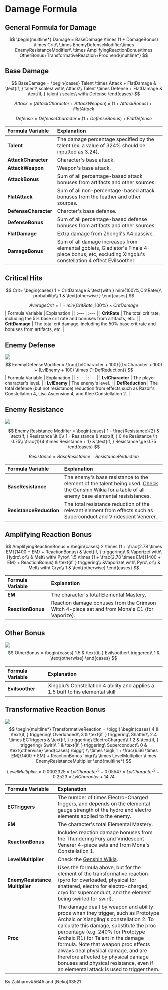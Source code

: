 # Damage Formula

## **General Formula for Damage**

$$
\begin{multline*}
Damage = BaseDamage \times  (1 + DamageBonus) \times Crit\\
\times EnemyDefenseModifier\times EnemyResistanceModifier\\
\times AmplifyingReactionBonus\times OtherBonus+TransformativeReaction+Proc
\end{multline*}
$$
## **Base Damage**

$$
BaseDamage =
\begin{cases}
Talent \times Attack + FlatDamage & \text{if, } talent\ scales\ with\ Attack\\
Talent \times Defense + FlatDamage & \text{if, } talent \ scales\ with\ Defense
\end{cases}
$$

$$
Attack = (AttackCharacter + AttackWeapon) \times (1 + AttackBonus) + FlatAttack
$$

$$
Defense = DefenseCharacter \times (1 + DefenseBonus) + FlatDefense
$$

| Formula Variable | Explanation |
| :--- | :--- |
| **Talent** | The damage percentage specified by the talent \(ex: a value of 324% should be inputted as 3.24\). |
| **AttackCharacter** | Character's base attack. |
| **AttackWeapon** | Weapon's base attack. |
| **AttackBonus** | Sum of all percentage-based attack bonuses from artifacts and other sources. |
| **FlatAttack** | Sum of all non-percentage-based attack bonuses from the feather and other sources. |
| **DefenseCharacter** | Charcter's base defense. |
| **DefenseBonus** | Sum of all percentage-based defense bonuses from artifacts and other sources. |
| **FlatDamage** | Extra damage from Zhongli's A4 passive. |
| **DamageBonus** | Sum of all damage increases from elemental goblets, Gladiator's Finale 4-piece bonus, etc, excluding Xingqiu's constellation 4 effect Evilsoother. |

## Critical Hits

$$
Crit=
\begin{cases}
1 + CritDamage & \text{with } min\{100\%,CritRate\}\ probability\\
1 & \text{otherwise }
\end{cases}
$$

$$
AverageCrit = 1 + min\{CritRate,100\%\} \times CritDamage
$$
| Formula Variable | Explanation |
| :--- | :--- |
| **CritRate** | The total crit rate, including the 5% base crit rate and bonuses from artifacts, etc. |
| **CritDamage** | The total crit damage, including the 50% base crit rate and bonuses from artifacts, etc. |

## Enemy Defense

![](https://lh5.googleusercontent.com/XhXkMOeRep9gAktBxQN6VecPOQDwDcuyVL6jVRvyCvRpu5y55uG9_Wf1NLrm9rd6pAu1QEYfgdlIzHfjJRWZ1K3zL6glorl4Fojq98hLHY1YtUwdlcPBeADLqXnWGryTk_YJzNo)
$$
EnemyDefenseModifier = \frac{LvlCharacter + 100}{(LvlCharacter + 100) + (LvlEnemy + 100) \times (1-DefReduction)}
$$
| Formula Variable | Explanation |
| :--- | :--- |
| **LvlCharacter** | The player character's level. |
| **LvlEnemy** | The enemy's level. |
| **DefReduction** | The total defense \(but not resistance\) reduction from effects such as Razor's Constellation 4, Lisa Ascension 4, and Klee Constellation 2. |

## Enemy Resistance

![](https://lh5.googleusercontent.com/cxfHRkejG6vheJgQcYtEMkFRvhR_HyX7joH_aoPl5YxzKl-CIZ2TVsP2ojrnKINLbALXwQBdETrmh-7GmK6QxDljuUNypffw00cI_nOgLGfTuiI9imzWdD941Lr-OIBdYJZl-kk)

$$
Enemy Resistance Modifier =
\begin{cases}
1 - \frac{Resistance}{2} & \text{if, } Resistance \lt 0\\
1 - Resistance & \text{if, } 0 \le Resistance \lt 0.75\\
\frac{1}{4 \times Resistance + 1} & \text{if, } Resistance \ge 0.75
\end{cases}
$$

$$
Resistance = BaseResistance - ResistanceReduction
$$

| Formula Variable | Explanation |
| :--- | :--- |
| **BaseResistance** | The enemy's base resistance to the element of the talent being used. [Check the Genshin Wikia ](https://genshin-impact.fandom.com/wiki/Damage%23Base_Enemy_Resistances%20)for a table of all enemy base elemental resisistances. |
| **ResistanceReduction** | The total resistance reduction of the relevant element from effects such as Superconduct and Viridescent Venerer. |

## Amplifying Reaction Bonus

$$
AmplifyingReactionBonus =
\begin{cases}
2 \times (1 + \frac{2.78 \times EM}{1400 + EM} + ReactionBonus) & \text{if, } triggering\\ 
                                                                & Vaporize\ with\ Hydro\ or\\ 
                                                                & Melt\ with\ Pyro\\
1.5 \times (1 + \frac{2.78 \times EM}{1400 + EM} + ReactionBonus) & \text{if, } triggering\\
                                                                &Vaporize\ with\ Pyro\ or\\
                                                                & Melt\ with\ Cryo\\
1 & \text{otherwise}
\end{cases}
$$

| Formula Variable | Explanation |
| :--- | :--- |
| **EM** | The character's total Elemental Mastery. |
| **ReactionBonus** | Reaction damage bonuses from the Crimson Witch 4-piece set and from Mona's C1 \(for Vaporize\). |

## Other Bonus

![](https://lh4.googleusercontent.com/jUt7AhNKkro5XfTSG3V8XfXvOTFV1_yoQpwPBbz0dkGaC8QiazdbnaHtYw6WHT-E6YfSKSspwGeL5lMK_qCe9xG6hiOI6m9fiJVS2A2zUWs_lV0KIOYoaQI4EdaIn98gOeBSiCU)
$$
OtherBonus =
\begin{cases}
1.5  & \text{if, } Evilsoother\ triggered\\
1 & \text{otherwise}
\end{cases}
$$

| Formula Variable | Explanation |
| :--- | :--- |
| **Evilsoother** | Xingqiu’s Constellation 4 ability and applies a 1.5 buff to his elemental skill |

## Transformative Reaction Bonus

![](https://lh5.googleusercontent.com/RIjoNwqG5NP-KTKkIhVPzdhlhPC5K1DeE1WKZSPXjbc5aJ_BUc67ZznDRR8OL03lSLkCVRXrfWozd9yx3qPRYXhG8AxU-PZT4FL5oWKjvM8E_LuQX1UcUc1uG8IHPlwjxsroUJo)
$$
\begin{multline*}
TransformativeReaction = 
\biggl(
\begin{cases}
4 & \text{if, } triggering\ Overloaded\\
3 & \text{if, } triggering\ Shatter\\
2.4 \times ECTriggers & \text{if, } triggering\ ElectroCharged\\
1.2 & \text{if, } triggering\ Swirl\\
1 & \text{if, } triggering\ Superconduct\\
0 & \text{otherwise}
\end{cases}
\biggr)
\\
\times \bigl( 1 + \frac{6.66 \times EM}{1400 + EM} + ReactionBonus `bigr)\\
\times LevelMultiplier \times EnemyResistanceMultiplier
\end{multline*}
$$

$$
LevelMultiplier \approx 0.0002325 \times LvlCharacter^{3} + 0.05547 \times LvlCharacter^{2} - 0.2523 \times LvlCharacter + 14.74
$$

| Formula Variable | Explanation |
| :--- | :--- |
| **ECTriggers** | The number of times Electro-Charged triggers, and depends on the elemental gauge strength of the hydro and electro elements applied to the enemy. |
| **EM** | The character's total Elemental Mastery. |
| **ReactionBonus** | Includes reaction damage bonuses from the Thundering Fury and Viridescent Venerer 4-piece sets and from Mona's Constellation 1. |
| **LevelMultiplier** | Check the [Genshin Wikia](https://genshin-impact.fandom.com/wiki/Damage#Transformative_Reaction_Damage). |
| **EnemyResistance Multiplier** | Uses the formula above, but for the element of the transformative reaction \(pyro for overloaded, physical for shattered, electro for electro-charged, cryo for superconduct, and the element being swirled for swirl\). |
| **Proc** | The damage dealt by weapon and ability procs when they trigger, such as Prototype Archaic or Xiangling's constellation 2. To calculate this damage, substitute the proc percentage \(e.g. 240% for Prototype Archaic R1\) for Talent in the damage formula. Note that weapon proc effects always deal physical damage, and are therefore affected by physical damage bonuses and physical resistance, even if an elemental attack is used to trigger them. |

By Zakharov\#5645 and \[Neko\]\#3521


